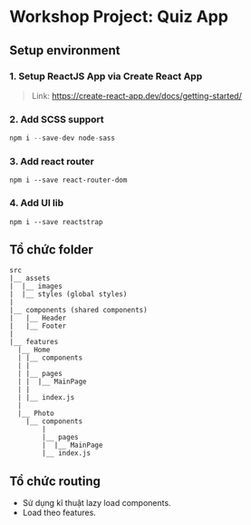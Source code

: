# Workshop Project: Quiz App

## Setup environment 

### 1. Setup ReactJS App via Create React App

> Link: https://create-react-app.dev/docs/getting-started/

### 2. Add SCSS support

```js
npm i --save-dev node-sass
```

### 3. Add react router 

```
npm i --save react-router-dom
```

### 4. Add UI lib

```
npm i --save reactstrap
```


## Tổ chức folder

```
src
|__ assets
|  |__ images
|  |__ styles (global styles) 
|
|__ components (shared components)
|   |__ Header
|   |__ Footer
|
|__ features
  |__ Home
  | |__ components
  | |
  | |__ pages
  | |  |__ MainPage
  | | 
  | |__ index.js
  |
  |__ Photo
    |__ components
        |
        |__ pages
        |  |__ MainPage
        |__ index.js
```

## Tổ chức routing

- Sử dụng kĩ thuật lazy load components.
- Load theo features.
